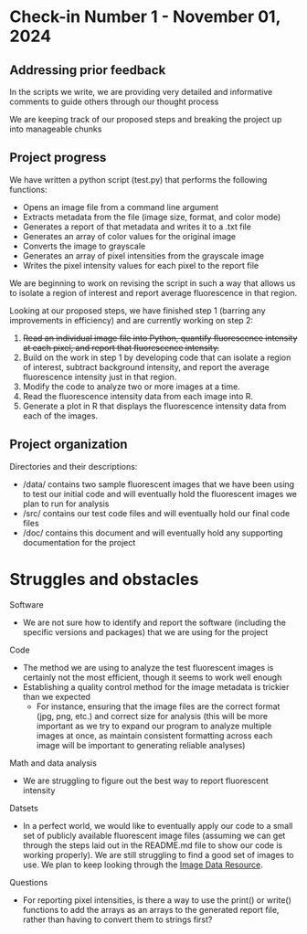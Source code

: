 

# Check-in Number 1 - November 01, 2024 #


## Addressing prior feedback ##

In the scripts we write, we are providing very detailed and informative comments to guide others through our thought process

We are keeping track of our proposed steps and breaking the project up into manageable chunks


## Project progress ##

We have written a python script (test.py) that performs the following functions:
- Opens an image file from a command line argument
- Extracts metadata from the file (image size, format, and color mode)
- Generates a report of that metadata and writes it to a .txt file    
- Generates an array of color values for the original image
- Converts the image to grayscale
- Generates an array of pixel intensities from the grayscale image
- Writes the pixel intensity values for each pixel to the report file

We are beginning to work on revising the script in such a way that allows us to isolate a region of interest and report average fluorescence in that region.


Looking at our proposed steps, we have finished step 1 (barring any improvements in efficiency) and are currently working on step 2:

1. ~~Read an individual image file into Python, quantify fluorescence intensity at each pixel, and report that fluorescence intensity.~~
2. Build on the work in step 1 by developing code that can isolate a region of interest, subtract background intensity, and report the average fluorescence intensity just in that region.
3. Modify the code to analyze two or more images at a time.
4. Read the fluorescence intensity data from each image into R.
5. Generate a plot in R that displays the fluorescence intensity data from each of the images.


## Project organization ##

Directories and their descriptions:
- /data/ contains two sample fluorescent images that we have been using to test our initial code and will eventually hold the fluorescent images we plan to run for analysis
- /src/ contains our test code files and will eventually hold our final code files
- /doc/ contains this document and will eventually hold any supporting documentation for the project

# Struggles and obstacles ##

Software
- We are not sure how to identify and report the software (including the specific versions and packages) that we are using for the project

Code
- The method we are using to analyze the test fluorescent images is certainly not the most efficient, though it seems to work well enough
- Establishing a quality control method for the image metadata is trickier than we expected
    - For instance, ensuring that the image files are the correct format (jpg, png, etc.) and correct size for analysis (this will be more important as we try to expand our program to analyze multiple images at once, as maintain consistent formatting across each image will be important to generating reliable analyses)

Math and data analysis
- We are struggling to figure out the best way to report fluorescent intensity


Datsets
- In a perfect world, we would like to eventually apply our code to a small set of publicly available fluorescent image files (assuming we can get through the steps laid out in the README.md file to show our code is working properly). We are still struggling to find a good set of images to use. We plan to keep looking through the [Image Data Resource](http://idr.openmicroscopy.org).
        
    
Questions
- For reporting pixel intensities, is there a way to use the print() or write() functions to add the arrays as an arrays to the generated report file, rather than having to convert them to strings first?





